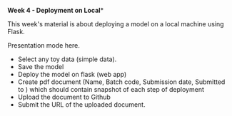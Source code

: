 


**Week 4 - Deployment on Local***


This week's material is about deploying a model on a local machine using Flask.

Presentation mode here.

- Select any toy data (simple data).
- Save the model
- Deploy the model on flask (web app)
- Create pdf document (Name, Batch code, Submission date, Submitted to ) which should contain snapshot of each step of deployment
- Upload the document to Github
- Submit the URL of the uploaded document.
